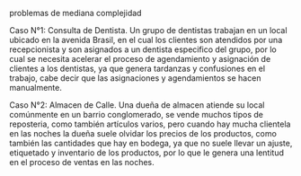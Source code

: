 problemas de mediana complejidad

Caso N°1: Consulta de Dentista.
Un grupo de dentistas trabajan en un local ubicado en la avenida Brasil, en el cual los clientes son atendidos por una recepcionista y son asignados a un dentista especifico del grupo, por lo cual se necesita acelerar el proceso de agendamiento y asignación de clientes a los dentistas, ya que genera tardanzas y confusiones en el trabajo, cabe decir que las asignaciones y agendamientos se hacen manualmente.

Caso N°2: Almacen de Calle.
Una dueña de almacen atiende su local comúnmente en un barrio conglomerado, se vende muchos tipos de reposteria, como también artículos varios, pero cuando hay mucha clientela en las noches la dueña suele olvidar los precios de los productos, como también las cantidades que hay en bodega, ya que no suele llevar un ajuste, etiquetado y inventario de los productos, por lo que le genera una lentitud en el proceso de ventas en las noches.